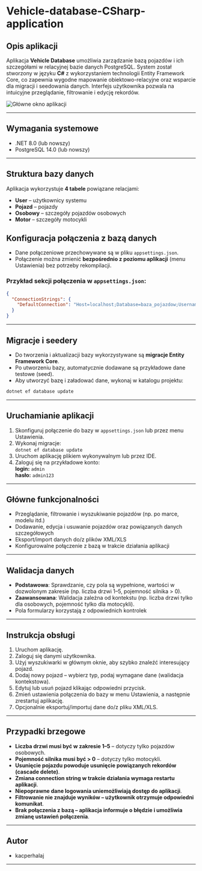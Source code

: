 # Vehicle-database-CSharp-application

## Opis aplikacji
Aplikacja **Vehicle Database** umożliwia zarządzanie bazą pojazdów i ich szczegółami w relacyjnej bazie danych PostgreSQL. System został stworzony w języku **C#** z wykorzystaniem technologii Entity Framework Core, co zapewnia wygodne mapowanie obiektowo-relacyjne oraz wsparcie dla migracji i seedowania danych. Interfejs użytkownika pozwala na intuicyjne przeglądanie, filtrowanie i edycję rekordów.

![Główne okno aplikacji](images/mainframe.png)

---

## Wymagania systemowe

- .NET 8.0 (lub nowszy)
- PostgreSQL 14.0 (lub nowszy)

---

## Struktura bazy danych

Aplikacja wykorzystuje **4 tabele** powiązane relacjami:

- **User** – użytkownicy systemu
- **Pojazd** – pojazdy
- **Osobowy** – szczegóły pojazdów osobowych 
- **Motor** – szczegóły motocykli

## Konfiguracja połączenia z bazą danych

- Dane połączeniowe przechowywane są w pliku `appsettings.json`.
- Połączenie można zmienić **bezpośrednio z poziomu aplikacji** (menu Ustawienia) bez potrzeby rekompilacji.

### Przykład sekcji połączenia w `appsettings.json`:

```json
{
  "ConnectionStrings": {
    "DefaultConnection": "Host=localhost;Database=baza_pojazdow;Username=postgres;Password=admin"
  }
}
```

---

## Migracje i seedery

- Do tworzenia i aktualizacji bazy wykorzystywane są **migracje Entity Framework Core**.
- Po utworzeniu bazy, automatycznie dodawane są przykładowe dane testowe (seed).
- Aby utworzyć bazę i załadować dane, wykonaj w katalogu projektu:

```sh
dotnet ef database update
```

---

## Uruchamianie aplikacji

1. Skonfiguruj połączenie do bazy w `appsettings.json` lub przez menu Ustawienia.
2. Wykonaj migracje:  
   `dotnet ef database update`
3. Uruchom aplikację plikiem wykonywalnym lub przez IDE.
4. Zaloguj się na przykładowe konto:  
   **login:** `admin`  
   **hasło:** `admin123`

---

## Główne funkcjonalności

- Przeglądanie, filtrowanie i wyszukiwanie pojazdów (np. po marce, modelu itd.)
- Dodawanie, edycja i usuwanie pojazdów oraz powiązanych danych szczegółowych
- Eksport/import danych do/z plików XML/XLS
- Konfigurowalne połączenie z bazą w trakcie działania aplikacji

---

## Walidacja danych

- **Podstawowa**: Sprawdzanie, czy pola są wypełnione, wartości w dozwolonym zakresie (np. liczba drzwi 1–5, pojemność silnika > 0).
- **Zaawansowana**: Walidacja zależna od kontekstu (np. liczba drzwi tylko dla osobowych, pojemność tylko dla motocykli).
- Pola formularzy korzystają z odpowiednich kontrolek

---

## Instrukcja obsługi

1. Uruchom aplikację.
2. Zaloguj się danymi użytkownika.
3. Użyj wyszukiwarki w głównym oknie, aby szybko znaleźć interesujący pojazd.
4. Dodaj nowy pojazd – wybierz typ, podaj wymagane dane (walidacja kontekstowa).
5. Edytuj lub usuń pojazd klikając odpowiedni przycisk.
6. Zmień ustawienia połączenia do bazy w menu Ustawienia, a następnie zrestartuj aplikację.
7. Opcjonalnie eksportuj/importuj dane do/z pliku XML/XLS.

---

## Przypadki brzegowe

- **Liczba drzwi musi być w zakresie 1–5** – dotyczy tylko pojazdów osobowych.
- **Pojemność silnika musi być > 0** – dotyczy tylko motocykli.
- **Usunięcie pojazdu powoduje usunięcie powiązanych rekordów (cascade delete)**.
- **Zmiana connection string w trakcie działania wymaga restartu aplikacji**.
- **Niepoprawne dane logowania uniemożliwiają dostęp do aplikacji**.
- **Filtrowanie nie znajduje wyników – użytkownik otrzymuje odpowiedni komunikat**.
- **Brak połączenia z bazą – aplikacja informuje o błędzie i umożliwia zmianę ustawień połączenia**.

---

## Autor

- kacperhalaj

---
